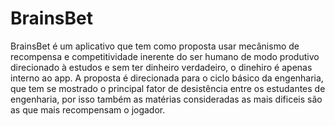 # BrainsBet
BrainsBet é um aplicativo que tem como proposta usar mecânismo de recompensa e competitividade inerente do ser humano de modo produtivo direcionado à estudos e sem ter dinheiro verdadeiro, o dinehiro é apenas interno ao app. 
A proposta é direcionada para o ciclo básico da engenharia, que tem se mostrado o principal fator de desistência entre os estudantes de engenharia, por isso também as matérias consideradas as mais dificeis são as que mais recompensam o jogador. 
